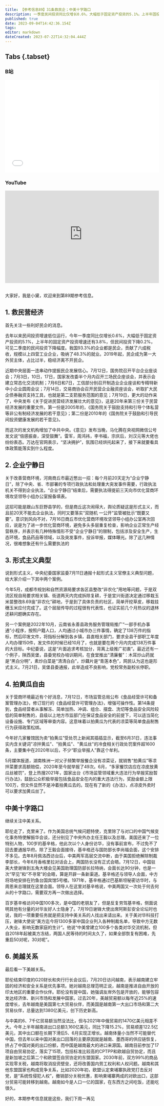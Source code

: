 ```yaml
---
title: 【参考信息89】31条救民企；中美十字路口
description: 一季度民间投资同比仅增长0.6%，大幅低于固定资产投资的5.1%。上半年固投增速还有3.8%，但民间投资下降0.2%，可见二季度降幅。中央层面连续召开座谈会，还出台重磅31条，民营企业家纷纷表态，至少气氛已经有了。今年好几家餐馆因为卖“拍黄瓜”受处罚上热搜，最近市场监管总局放松相关要求，点凉皮可以要求加黄瓜丝了。百岁基辛格再次访华，但反复劳驾他老人家，也说明美国高层对华友好人士已经凋零或者隐身。耶伦去了越南，表示与越南建立牢固的经济和安全关系是优先事项。
published: true
date: 2023-09-04T14:42:36.154Z
tags: 
editor: markdown
dateCreated: 2023-07-22T14:32:04.444Z
---
```


## Tabs {.tabset}
### B站
<div style="position: relative; padding: 30% 45%;">
<iframe style="position: absolute; width: 100%; height: 100%; left: 0; top: 0;" src="//player.bilibili.com/player.html?&bvid=BV1ik4y1G7nt&page=1&as_wide=1&high_quality=1&danmaku=1&autoplay=0" scrolling="no" border="0" frameborder="no" framespacing="0" allowfullscreen="true"></iframe>
</div>

### YouTube
<div style="position: relative; padding: 30% 45%;">
<iframe style="position: absolute; top: 0; left: 0; width: 100%; height: 100%;" src="https://www.youtube-nocookie.com/embed/YouTubeVID" title="YouTube video player" frameborder="0" allow="accelerometer; autoplay; clipboard-write; encrypted-media; gyroscope; picture-in-picture" allowfullscreen></iframe>
</div>

## 

大家好，我是小黛，欢迎来到第89期参考信息。

## 1. 救民营经济

首先关注一些利好民企的消息。

去年以来民间投资增速低位运行，今年一季度同比仅增长0.6%，大幅低于固定资产投资的5.1%，上半年的固定资产投资增速还有3.8%，但民间投资下降0.2%，可见二季度的民间投资下降幅度。我国93.3%的企业都是民企，贡献了六成税收，规模以上四营工业企业，吸纳了48.3%的就业。2019年起，民企成为第一大外贸主体，占比过半，稳经济离不开民企。

近期中央层面一连串动作提振民企发展信心。7月12日，国务院召开平台企业座谈会；7月3日，10日，17日，国家发改委半个月内召开三场民企座谈会，并表示会建立常态化交流机制；7月6日和7日，工信部分别召开制造业企业座谈和专精特新中小企业圆周会议；7月14日，交易商协会召开民营企业融资座谈会，听取扩大民企债券融资支持工具，也就是第二支箭服务范围的意见；7月19日，更大的动作来了，中央发布《关于促进民营经济发展壮大的意见》，这是20年来第三份关于民营经济发展的重要文件。第一份是2005年的，《国务院关于鼓励支持和引导个体私营等非公有制经济发展的若干意见》；第二份是2010年的《国务院关于鼓励和引导民间投资健康发展的若干意见》。

而这次的发文机构增加了中共中央。《意见》发布当晚，马化腾在央视网微信公号发文说“倍感振奋，深受鼓舞”。雷军，周鸿祎，李书福，宗庆后，刘汉元等大佬也纷纷表态。万达在官网表示，“坚决拥护”，氛围已经烘托起来了，接下来就要看具体政策能落实到什么程度。

## 2. 企业宁静日

关于改善营商环境，河南商丘市最近憋出一招：每个月前20天定为“企业宁静日”，除了中央、省、市部署的专项行政执法和处理重大突发事件需要，行政执法机关不得到企业执法，“企业宁静日”结束后，需要执法得提前三天向市优化营商环境攻坚领导小组办公室报备填表。

这招可能是跟山东巨野县学的，但是商丘这次闹得大，舆论质疑这是形式主义，而且前20天不能去企业执法，同时又要落实“双随机 一公开”监管被批示“既要又要”。意识到风向不对，7月16日商丘市优化营商环境攻坚领导小组办公室再次回应，说是为了进一步优化营商环境，避免多头多层重复检查，影响企业正常生产经营秩序，并表示有几种特殊情形不受“企业宁静日”的限制，包括涉及安全生产，生态环境，食品药品等领域，以及突发事件，投诉举报，媒体曝光。除了这几种情况，很难想象还有什么需要执法的

## 3. 形式主义典型

说到形式主义，中央纪委国家监委7月11日通报十起形式主义官僚主义典型问题，给大家介绍一下其中两个案例。

今年5月，成都市规划和自然资源局要求各区县整改“非农化”用地等问题，于是双流区规自局要求相关镇、街道两天内完成拆除复耕，于是宜兴街道决定通过移栽玉米苗整改8.69亩“非农化”耕地，于是到了具体负责的社区，简单开挖草皮，移栽挂穗玉米应付完成了。这个层层传导的过程很有代表性，也证实前几个月热议的退林还耕问题确实存在。

另一个案例是2022年10月，云南省永善县政务服务管理局推广“一部手机办事通”小程序，按照户籍人口，人均通过小城市办三件事情，确定了138万件的指标，然后印发文件，将指标分解到各乡镇，县直相关部门，要求全县干部职工年度人均办理150件，发文件的时候已经10月了，也就是要在两个月内完成138万件事的大目标。中纪委说，这是“片面追求考核加分，背离上级推广初衷”。最近还有一个例子，陕西吴堡，县委党校办培训期间，在食堂推出“清廉餐”：木耳炒山药就是“黑白分明”，素炒白菜是“清清白白”，炒藕片是“青莲本色”，网民认为这也是形式主义。7月21日，吴堡县委通报，此举造成不良影响，党校常务副校长停职。

## 4. 拍黄瓜自由

关于营商环境最近有个好消息，7月12日，市场监管总局公布《食品经营许可和备案管理办法》，修订现行的《食品经营许可管理办法》，增强可操作性。第14条提到，食品经营者从事解冻、简单加热、冲调、组合、摆盘、洗切等食品安全风险较低的简单制售的，县级以上地方市监部门在保证食品安全的前提下，可以适当简化设备设施、专门区域等审查内容。这意味着以拍黄瓜为代表的凉菜等简单食品制售行为获得政策松绑。

今年好几家餐馆因为卖“拍黄瓜”受处罚上新闻其插插显示，截至6月31日，违法事实内含关键词"凉拌黄瓜"、"拍黄瓜"、"黄瓜丝"的冷食相关行政处罚案件超1600条，主要集中在2020年以后，不少“职业举报人”靠这个牟利。

5月媒体报道，湖南株洲一对父子频繁举报餐企没有凉菜证，就销售“拍黄瓜”等凉拌菜要求高额赔偿，2020年至今就举报了49次。6月，“多家餐饮店应在凉皮放黄瓜丝被罚”，登上热搜2021年，国家出台《市场监管领域重大违法行为举报奖励暂行办法》，鼓励公众积极举报包括食品安全在内的重大违法行为，奖励金额上限100万，但文件显然不是冲着拍黄瓜去的。现在有了新的《办法》，点凉皮外卖时可以要求加黄瓜丝了。

## 中美十字路口

继续关注中美关系。

耶伦走了，克里来了。作为美国总统气候问题特使，克里除了与对口的中国气候变化事务特使解振华会谈，还分别见了中央外办主任王毅以及总理。美国还来了一位特别人物，100岁的基辛格，他此次以个人身份访华，没有事前宣布，不过免不了回去要通报华府。除了王毅会面接待，基辛格还与国防部长李尚福会面，这个安排不多见。去年8月佩洛西访台后，中美两军高层交流中断，由于美国拒绝解除制裁李部长，今年6月香格里拉对话会上，两国防长没有正式会晤。7月12日，中国驻美大使谢锋到五角大楼会见美国助理国防部长拉特纳，会面长达90分钟，也是一次“罕见”和“不寻常”的会晤，算是开辟一条新渠道。基辛格还与领导人会面，中方将场地安排在钓鱼台国宾馆5号楼。1971年，基辛格通过巴基斯坦秘密访华时，与周恩来总理就在这里会面。领导人在这里对基辛格说，中美两国又一次处于何去何从的十字路口，需要双方再一次做出选择。

百岁基辛格访问中国100多次，是中国的老朋友了，但是反复劳驾基辛格，侧面说明其他有分量的对华友好人士隐身了。7月19日谢锋大使出席阿斯彭安全论坛时也说，我的一项重要任务就是把支持中美关系的人找出来请出来。关于美对华科技打压，谢锋大使说“美方迄今将1300多家中国企业列入各种制裁名单，导致中方无数人失业，影响无数家庭的生计”。他说“中美曾建立100多个各类对华交流机制，但自2018年起被美方冻结，两国人民等待的时间太久了，如果全部恢复有困难，先重启50对呢，30对呢”。

## 6. 美越关系

最后看一下美越关系。

耶伦结束印度的G20财长和央行行长会议后，7月20日访问越南，表示越南建立牢固的经济和安全关系是优先事项。她对越南总理范明正说，越南是推进自由开放的印太地区的重要合作伙伴。耶伦没有提中国，她强调友岸外包是开放的，能够包容发达经济体、新兴市场和发展中国家。过去20年，美越贸易额以每年近25%的速度增长，去年越南是美国第七大贸易伙伴，而美国是越南第一大出口市场和第二大贸易伙伴，总量达到1380亿美元，创下历史新高。

与中美的6、7千亿贸易额当然没法比，但与2021年中俄贸易的1470亿美元相差不大。今年上半年越南进出口总额3,160亿美元，同比下降15.2%，贸易顺差122.5亿美元，其中出口额在长期下滑后5、6月实现正增长。越南体量小当然不可能替代中国，但去年以来中国对美出口回落的主要原因就是越南、墨西哥的供应链恢复，挤占了中国对美的出口份额，而中国是越南最大的进口来源国。越南目前参加了17项自由贸易协定，落实了15项，包括标准比较高的CPTPP和欧越自贸协定，而且是新加坡之后第二个和欧盟签自贸协定的东盟国家。2030年前，双方99%的商品实现零关税，越南将取消投资壁垒，还将改善国内劳工权利和人权问题。越南和其他东盟国家也构成竞争关系，比如2020年初，欧盟认定柬埔寨执政党打击反对党，是“系统性侵犯人权”，撤销部分关税优惠，影响柬埔寨两成的对欧出口，这部分贸易可能转移到越南。越南如今是人口一亿的国家，在东西方之间吃饭，还能吃很久。

好的，本期参考信息就是这些，我们下周一再见

